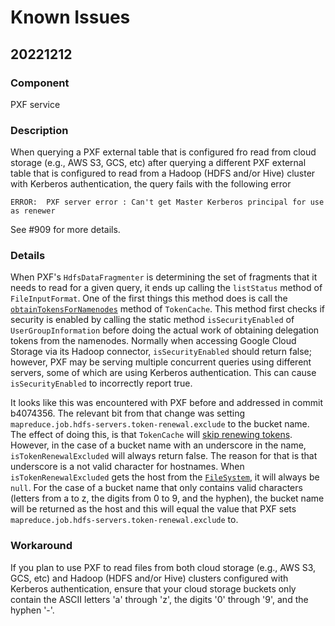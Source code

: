 # Known Issues

## 20221212

### Component

PXF service

### Description

When querying a PXF external table that is configured fro read from cloud
storage (e.g., AWS S3, GCS, etc) after querying a different PXF external table
that is configured to read from a Hadoop (HDFS and/or Hive) cluster with
Kerberos authentication, the query fails with the following error

```console
ERROR:  PXF server error : Can't get Master Kerberos principal for use as renewer
```

See #909 for more details.

### Details

When PXF's `HdfsDataFragmenter` is determining the set of fragments that it
needs to read for a given query, it ends up calling the `listStatus` method of
`FileInputFormat`. One of the first things this method does is call the
[`obtainTokensForNamenodes`][0] method of `TokenCache`. This method first
checks if security is enabled by calling the static method `isSecurityEnabled`
of `UserGroupInformation` before doing the actual work of obtaining delegation
tokens from the namenodes. Normally when accessing Google Cloud Storage via its
Hadoop connector, `isSecurityEnabled` should return false; however, PXF may be
serving multiple concurrent queries using different servers, some of which are
using Kerberos authentication. This can cause `isSecurityEnabled` to
incorrectly report true.

It looks like this was encountered with PXF before and addressed in commit
b4074356. The relevant bit from that change was setting
`mapreduce.job.hdfs-servers.token-renewal.exclude` to the bucket name. The
effect of doing this, is that `TokenCache` will [skip renewing tokens][1].
However, in the case of a bucket name with an underscore in the name,
`isTokenRenewalExcluded` will always return false. The reason for that is
that underscore is a not valid character for hostnames. When
`isTokenRenewalExcluded` gets the host from the [`FileSystem`][2], it will
always be `null`. For the case of a bucket name that only contains valid
characters (letters from a to z, the digits from 0 to 9, and the hyphen), the
bucket name will be returned as the host and this will equal the value that PXF
sets `mapreduce.job.hdfs-servers.token-renewal.exclude` to.

[0]: https://github.com/apache/hadoop/blob/rel/release-2.10.2/hadoop-mapreduce-project/hadoop-mapreduce-client/hadoop-mapreduce-client-core/src/main/java/org/apache/hadoop/mapred/FileInputFormat.java#L213
[1]: https://github.com/apache/hadoop/blob/rel/release-2.10.2/hadoop-mapreduce-project/hadoop-mapreduce-client/hadoop-mapreduce-client-core/src/main/java/org/apache/hadoop/mapreduce/security/TokenCache.java#L130-L132
[2]: https://github.com/apache/hadoop/blob/rel/release-2.10.2/hadoop-mapreduce-project/hadoop-mapreduce-client/hadoop-mapreduce-client-core/src/main/java/org/apache/hadoop/mapreduce/security/TokenCache.java#L110

### Workaround

If you plan to use PXF to read files from both cloud storage (e.g., AWS S3,
GCS, etc) and Hadoop (HDFS and/or Hive) clusters configured with Kerberos
authentication, ensure that your cloud storage buckets only contain the ASCII
letters 'a' through 'z', the digits '0' through '9', and the hyphen '-'.
